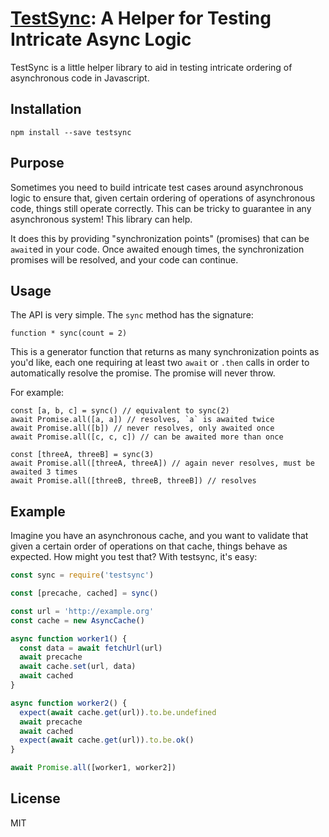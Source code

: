# [TestSync](https://github.com/twooster/testsync): A Helper for Testing Intricate Async Logic

TestSync is a little helper library to aid in testing intricate ordering of
asynchronous code in Javascript.


## Installation

```shell
npm install --save testsync
```

## Purpose

Sometimes you need to build intricate test cases around asynchronous logic to
ensure that, given certain ordering of operations of asynchronous code, things
still operate correctly. This can be tricky to guarantee in any asynchronous
system! This library can help.

It does this by providing "synchronization points" (promises) that can be
`await`ed in your code. Once awaited enough times, the synchronization promises
will be resolved, and your code can continue.

## Usage

The API is very simple. The `sync` method has the signature:

`function * sync(count = 2)`

This is a generator function that returns as many synchronization points as
you'd like, each one requiring at least two `await` or `.then` calls in order
to automatically resolve the promise. The promise will never throw.

For example:

```
const [a, b, c] = sync() // equivalent to sync(2)
await Promise.all([a, a]) // resolves, `a` is awaited twice
await Promise.all([b]) // never resolves, only awaited once
await Promise.all([c, c, c]) // can be awaited more than once

const [threeA, threeB] = sync(3)
await Promise.all([threeA, threeA]) // again never resolves, must be awaited 3 times
await Promise.all([threeB, threeB, threeB]) // resolves
```

## Example

Imagine you have an asynchronous cache, and you want to validate that given a
certain order of operations on that cache, things behave as expected. How might
you test that? With testsync, it's easy:

```javascript
const sync = require('testsync')

const [precache, cached] = sync()

const url = 'http://example.org'
const cache = new AsyncCache()

async function worker1() {
  const data = await fetchUrl(url)
  await precache
  await cache.set(url, data)
  await cached
}

async function worker2() {
  expect(await cache.get(url)).to.be.undefined
  await precache
  await cached
  expect(await cache.get(url)).to.be.ok()
}

await Promise.all([worker1, worker2])
```

## License

MIT
